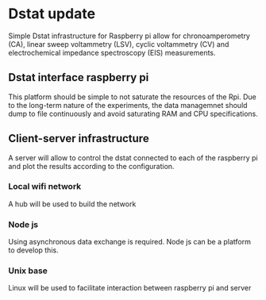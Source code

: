 # Dstat update

Simple Dstat infrastructure for Raspberry pi allow for chronoamperometry (CA), linear sweep voltammetry (LSV), cyclic voltammetry (CV) and electrochemical impedance spectroscopy (EIS) measurements.

## Dstat interface raspberry pi

This platform should be simple to not saturate the resources of the Rpi.
Due to the long-term nature of the experiments, the data managemnet should dump to file continuously and avoid saturating RAM and CPU specifications.

## Client-server infrastructure

A server will allow to control the dstat connected to each of the raspberry pi and plot the results according to the configuration.


### Local wifi network

A hub will be used to build the network


### Node js

Using asynchronous data exchange is required. Node js can be a platform to develop this.

### Unix base

Linux will be used to facilitate interaction between raspberry pi and server